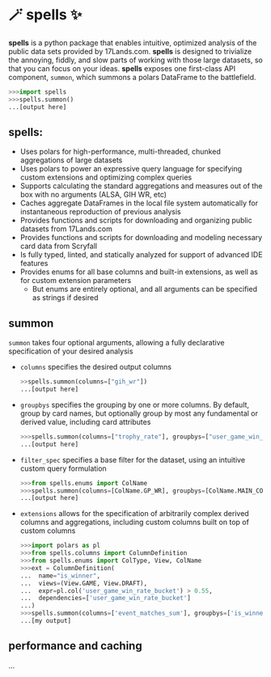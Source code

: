 # 🪄 spells ✨

**spells** is a python package that enables intuitive, optimized analysis of the public data sets provided by 17Lands.com. **spells** is designed to trivialize the annoying, fiddly, and slow parts of working with those large datasets, so that you can focus on your ideas. **spells** exposes one first-class API component, `summon`, which summons a polars DataFrame to the battlefield.

```python
>>>import spells
>>>spells.summon()
...[output here]
```

## spells:
- Uses polars for high-performance, multi-threaded, chunked aggregations of large datasets
- Uses polars to power an expressive query language for specifying custom extensions and optimizing complex queries
- Supports calculating the standard aggregations and measures out of the box with no arguments (ALSA, GIH WR, etc)
- Caches aggregate DataFrames in the local file system automatically for instantaneous reproduction of previous analysis
- Provides functions and scripts for downloading and organizing public datasets from 17Lands.com
- Provides functions and scripts for downloading and modeling necessary card data from Scryfall
- Is fully typed, linted, and statically analyzed for support of advanced IDE features
- Provides enums for all base columns and built-in extensions, as well as for custom extension parameters
  - But enums are entirely optional, and all arguments can be specified as strings if desired

## summon
`summon` takes four optional arguments, allowing a fully declarative specification of your desired analysis
  - `columns` specifies the desired output columns
    ```python
    >>spells.summon(columns=["gih_wr"])
    ...[output here]
    ```
  - `groupbys` specifies the grouping by one or more columns. By default, group by card names, but optionally group by most any fundamental or derived value, including card attributes
    ```python
    >>>spells.summon(columns=["trophy_rate"], groupbys=["user_game_win_rate_bucket"])
    ...[output here]
    ```
  - `filter_spec` specifies a base filter for the dataset, using an intuitive custom query formulation
    ```python
    >>>from spells.enums import ColName
    >>>spells.summon(columns=[ColName.GP_WR], groupbys=[ColName.MAIN_COLORS], filter_spec = {ColName.PLAYER_COHORT: 'Top'})
    ...[output here]
    ```
  - `extensions` allows for the specification of arbitrarily complex derived columns and aggregations, including custom columns built on top of custom columns
    ```python
    >>>import polars as pl
    >>>from spells.columns import ColumnDefinition
    >>>from spells.enums import ColType, View, ColName
    >>>ext = ColumnDefinition(
    ...  name="is_winner",
    ...  views=(View.GAME, View.DRAFT),
    ...  expr=pl.col('user_game_win_rate_bucket') > 0.55,
    ...  dependencies=['user_game_win_rate_bucket']
    ...)
    >>>spells.summon(columns=['event_matches_sum'], groupbys=['is_winner'], extensions=[ext])
    ...[my output]
    ```

## performance and caching
...
    

